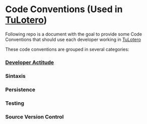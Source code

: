 # Code Conventions (Used in [TuLotero](https://tulotero.es))

Following repo is a document with the goal to provide some Code Conventions that should use each developer working in [TuLotero](https://tulotero.es)

These code conventions are grouped in several categories:

### [Developer Actitude](actitude/README.md)

### Sintaxis

### Persistence

### Testing

### Source Version Control